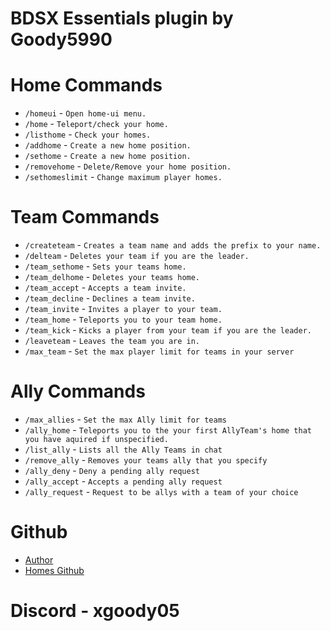 
# BDSX Essentials plugin by Goody5990

# Home Commands
* `/homeui` - `Open home-ui menu.`
* `/home` - `Teleport/check your home.`
* `/listhome` - `Check your homes.`
* `/addhome` - `Create a new home position.`
* `/sethome` - `Create a new home position.`
* `/removehome` - `Delete/Remove your home position.`
* `/sethomeslimit` - `Change maximum player homes.`
# Team Commands
* `/createteam` - `Creates a team name and adds the prefix to your name.`
* `/delteam` - `Deletes your team if you are the leader.`
* `/team_sethome` - `Sets your teams home.`
* `/team_delhome` - `Deletes your teams home.`
* `/team_accept` - `Accepts a team invite.`
* `/team_decline` - `Declines a team invite.`
* `/team_invite` - `Invites a player to your team.`
* `/team_home` - `Teleports you to your team home.`
* `/team_kick` - `Kicks a player from your team if you are the leader.`
* `/leaveteam` - `Leaves the team you are in.`
* `/max_team` - `Set the max player limit for teams in your server`
# Ally Commands
* `/max_allies` - `Set the max Ally limit for teams`
* `/ally_home` - `Teleports you to the your first AllyTeam's home that you have aquired if unspecified.`
* `/list_ally` - `Lists all the Ally Teams in chat`
* `/remove_ally` - `Removes your teams ally that you specify`
* `/ally_deny` - `Deny a pending ally request`
* `/ally_accept` - `Accepts a pending ally request`
* `/ally_request` - `Request to be allys with a team of your choice`

# Github
* [Author](https://github.com/Goody5990)
* [Homes Github](https://github.com/Goody5990/homes)

# Discord - xgoody05
